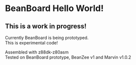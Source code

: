 # BeanBoard Hello World!
## This is a work in progress!  
Currently BeanBoard is being prototyped.  
This is experimental code!  

Assembled with z88dk-z80asm  
Tested on BeanBoard prototype, BeanZee v1 and Marvin v1.0.2  